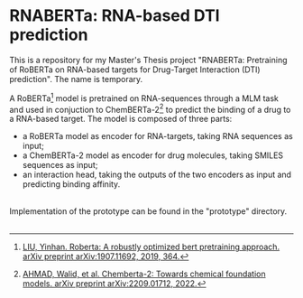 # RNABERTa: RNA-based DTI prediction
This is a repository for my Master's Thesis project "RNABERTa: Pretraining of RoBERTa on RNA-based targets for Drug-Target Interaction (DTI) prediction". The name is temporary.<br>

A RoBERTa[^1] model is pretrained on RNA-sequences through a MLM task and used in conjuction to ChemBERTa-2[^2] to predict the binding of a drug to a RNA-based target.
The model is composed of three parts:
- a RoBERTa model as encoder for RNA-targets, taking RNA sequences as input; 
- a ChemBERTa-2 model as encoder for drug molecules, taking SMILES sequences as input;
- an interaction head, taking the outputs of the two encoders as input and predicting binding affinity.
<br>
Implementation of the prototype can be found in the "prototype" directory.<br><br>


[^1]: [LIU, Yinhan. Roberta: A robustly optimized bert pretraining approach. arXiv preprint arXiv:1907.11692, 2019, 364.](https://arxiv.org/pdf/1907.11692)
[^2]: [AHMAD, Walid, et al. Chemberta-2: Towards chemical foundation models. arXiv preprint arXiv:2209.01712, 2022.](https://arxiv.org/abs/2209.01712)
